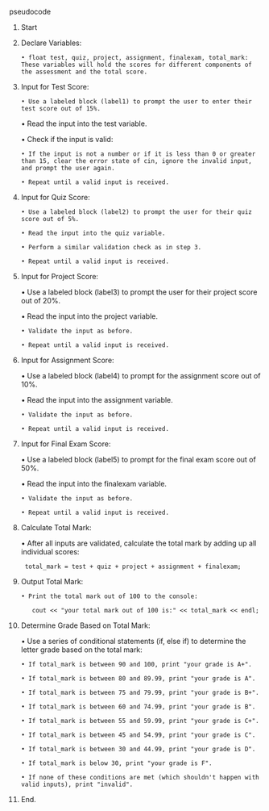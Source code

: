 pseudocode
1. Start 
2. Declare Variables:

       • float test, quiz, project, assignment, finalexam, total_mark: These variables will hold the scores for different components of the assessment and the total score.

3. Input for Test Score:

       • Use a labeled block (label1) to prompt the user to enter their test score out of 15%.

   • Read the input into the test variable.

   • Check if the input is valid:

       • If the input is not a number or if it is less than 0 or greater than 15, clear the error state of cin, ignore the invalid input, and prompt the user again.

       • Repeat until a valid input is received.

4. Input for Quiz Score:

       • Use a labeled block (label2) to prompt the user for their quiz score out of 5%.

       • Read the input into the quiz variable.

       • Perform a similar validation check as in step 3.

       • Repeat until a valid input is received.

5. Input for Project Score:

   • Use a labeled block (label3) to prompt the user for their project score out of 20%.

   • Read the input into the project variable.

       • Validate the input as before.
   
       • Repeat until a valid input is received.

6. Input for Assignment Score:

   • Use a labeled block (label4) to prompt for the assignment score out of 10%.

   • Read the input into the assignment variable.

       • Validate the input as before.

       • Repeat until a valid input is received.

7. Input for Final Exam Score:

   • Use a labeled block (label5) to prompt for the final exam score out of 50%.

   • Read the input into the finalexam variable.

       • Validate the input as before.

       • Repeat until a valid input is received.

8. Calculate Total Mark:

   • After all inputs are validated, calculate the total mark by adding up all individual scores:
     
        total_mark = test + quiz + project + assignment + finalexam;
     

9. Output Total Mark:

       • Print the total mark out of 100 to the console:
     
          cout << "your total mark out of 100 is:" << total_mark << endl;
     

10. Determine Grade Based on Total Mark:

    • Use a series of conditional statements (if, else if) to determine the letter grade based on the total mark:

        • If total_mark is between 90 and 100, print "your grade is A+".

        • If total_mark is between 80 and 89.99, print "your grade is A".

        • If total_mark is between 75 and 79.99, print "your grade is B+".

        • If total_mark is between 60 and 74.99, print "your grade is B".

        • If total_mark is between 55 and 59.99, print "your grade is C+".

        • If total_mark is between 45 and 54.99, print "your grade is C".

        • If total_mark is between 30 and 44.99, print "your grade is D".

        • If total_mark is below 30, print "your grade is F".

        • If none of these conditions are met (which shouldn't happen with valid inputs), print "invalid".

11. End.
